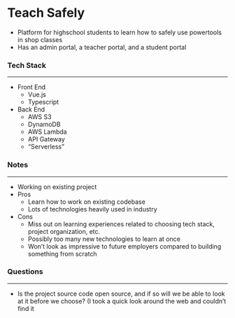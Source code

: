 # Teach Safely

- Platform for highschool students to learn how to safely use powertools in shop classes
- Has an admin portal, a teacher portal, and a student portal

### Tech Stack

---

- Front End
    - Vue.js
    - Typescript
- Back End
    - AWS S3
    - DynamoDB
    - AWS Lambda
    - API Gateway
    - “Serverless”
    

### Notes

---

- Working on existing project
- Pros
    - Learn how to work on existing codebase
    - Lots of technologies heavily used in industry
- Cons
    - Miss out on learning experiences related to choosing tech stack, project organization, etc.
    - Possibly too many new technologies to learn at once
    - Won’t look as impressive to future employers compared to building something from scratch

### Questions

---

- Is the project source code open source, and if so will we be able to look at it before we choose? (I took a quick look around the web and couldn’t find it
